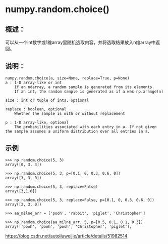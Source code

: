 # numpy.random.choice()
## 概述：
可以从一个int数字或1维array里随机选取内容，并将选取结果放入n维array中返回。

## 说明：
```
numpy.random.choice(a, size=None, replace=True, p=None)
a : 1-D array-like or int
    If an ndarray, a random sample is generated from its elements. 
    If an int, the random sample is generated as if a was np.arange(n)

size : int or tuple of ints, optional 

replace : boolean, optional
    Whether the sample is with or without replacement

p : 1-D array-like, optional
    The probabilities associated with each entry in a. If not given the sample assumes a uniform distribution over all entries in a.
```
## 示例
```
>>> np.random.choice(5, 3)
array([0, 3, 4])

>>> np.random.choice(5, 3, p=[0.1, 0, 0.3, 0.6, 0])
array([3, 3, 0])

>>> np.random.choice(5, 3, replace=False)
array([3,1,0])

>>> np.random.choice(5, 3, replace=False, p=[0.1, 0, 0.3, 0.6, 0])
array([2, 3, 0])

>>> aa_milne_arr = ['pooh', 'rabbit', 'piglet', 'Christopher']

>>> np.random.choice(aa_milne_arr, 5, p=[0.5, 0.1, 0.1, 0.3])
array(['pooh', 'pooh', 'pooh', 'Christopher', 'piglet'],

```
https://blog.csdn.net/autoliuweijie/article/details/51982514
